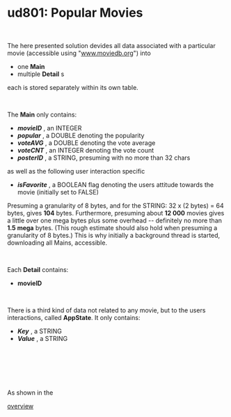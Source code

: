# ud801: Popular Movies


&nbsp;&nbsp;


The here presented solution devides all data associated with a particular movie
(accessible using "www.moviedb.org")
into
- one __Main__
- multiple __Detail__ s

each is stored separately within its own table.


&nbsp;&nbsp;


The __Main__ only contains:
- ___movieID___ , an INTEGER
- ___popular___ , a DOUBLE denoting the popularity
- ___voteAVG___ , a DOUBLE  denoting the vote average
- ___voteCNT___ , an INTEGER denoting the vote count
- ___posterID___ , a STRING, presuming with no more than 32 chars

as well as the following user interaction specific
- ___isFavorite___ , a BOOLEAN flag denoting the users attitude towards the movie (initially set to FALSE)

Presuming a granularity of 8 bytes, and for the STRING: 32 x (2 bytes) = 64 bytes, gives __104__ bytes.
Furthermore, presuming about __12 000__ movies gives a little over one mega bytes plus some overhead -- definitely no more than __1.5 mega__ bytes.
(This rough estimate should also hold when presuming a granularity of 8 bytes.)
This is why initially a background thread is started, downloading all Mains, accessible.


&nbsp;&nbsp;


Each __Detail__ contains:
- __movieID__


&nbsp;&nbsp;


There is a third kind of data not related to any movie, but to the users interactions, called __AppState__.
It only contains:
- ___Key___ , a STRING
- ___Value___ , a STRING


&nbsp;&nbsp;

&nbsp;&nbsp;

&nbsp;&nbsp;


As shown in the


[overview](https://docs.google.com/presentation/d/1fsxVuD4k3UhCbKSODCukvlmV_juS_78vWPYRxkAHlM4/preview)
